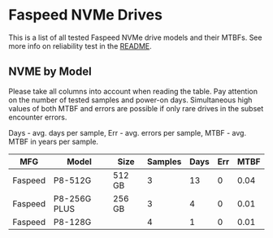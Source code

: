 Faspeed NVMe Drives
===================

This is a list of all tested Faspeed NVMe drive models and their MTBFs. See more
info on reliability test in the [README](https://github.com/bsdhw/SMART).

NVME by Model
------------

Please take all columns into account when reading the table. Pay attention on the
number of tested samples and power-on days. Simultaneous high values of both MTBF
and errors are possible if only rare drives in the subset encounter errors.

Days - avg. days per sample,
Err  - avg. errors per sample,
MTBF - avg. MTBF in years per sample.

| MFG       | Model              | Size   | Samples | Days  | Err   | MTBF |
|-----------|--------------------|--------|---------|-------|-------|------|
| Faspeed   | P8-512G            | 512 GB | 3       | 13    | 0     | 0.04   |
| Faspeed   | P8-256G PLUS       | 256 GB | 3       | 4     | 0     | 0.01   |
| Faspeed   | P8-128G            |        | 4       | 1     | 0     | 0.01   |
